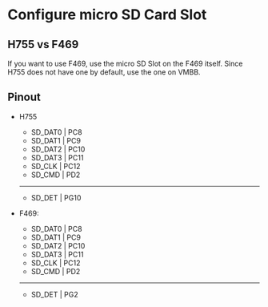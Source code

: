 # Configure micro SD Card Slot

## H755 vs F469

If you want to use F469, use the micro SD Slot on the F469 itself.
Since H755 does not have one by default, use the one on VMBB.

## Pinout

- H755
    - SD_DAT0 | PC8
    - SD_DAT1 | PC9
    - SD_DAT2 | PC10
    - SD_DAT3 | PC11
    - SD_CLK  | PC12
    - SD_CMD  | PD2
    ---
    - SD_DET  | PG10

- F469:
    - SD_DAT0 | PC8
    - SD_DAT1 | PC9
    - SD_DAT2 | PC10
    - SD_DAT3 | PC11
    - SD_CLK  | PC12
    - SD_CMD  | PD2
    ---
    - SD_DET  | PG2